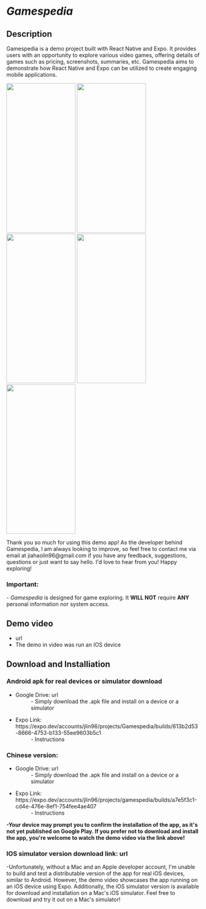 <h1><i>Gamespedia</i></h1>

<h2>Description</h2>
<p>
Gamespedia is a demo project built with React Native and Expo. It provides users with an opportunity to explore various video games, offering details of games such as pricing, screenshots, summaries, etc. Gamespedia aims to demonstrate how React Native and Expo can be utilized to create engaging mobile applications.
</p>

<div>
<img src="https://github.com/jlin1112/Gamespedia/assets/105515232/73229a3f-0662-4cac-bdf5-ec61602fc365" width="180" height="390">
<img src="https://github.com/jlin1112/Gamespedia/assets/105515232/3415780d-0052-4eb4-8d5b-52b8217e9750" width="180" height="390">
<img src="https://github.com/jlin1112/Gamespedia/assets/105515232/27a5a631-53c6-4270-9000-0bc1a7077661" width="180" height="390">
<img src="https://github.com/jlin1112/Gamespedia/assets/105515232/36e13bce-44ce-43b0-a9f8-5f16496b7bdb" width="180" height="390">
<img src="https://github.com/jlin1112/Gamespedia/assets/105515232/3ee53842-749d-436a-bb11-bc561e34eafe" width="180" height="390">
</div>



<p>
Thank you so much for using this demo app! As the developer behind Gamespedia, I am always looking to improve, so feel free to contact me via email at jiahaolin96@gmail.com if
you have any feedback, suggestions, questions or just want to say hello. I'd love to hear from you! Happy exploring!
</p>


<h3>Important:</h3>
 - <i>Gamespedia</i> is designed for game exploring. It <b>WILL NOT</b> require <b>ANY</b> personal information nor system access.


<div>
<h2>Demo video</h2>
        <ul>
                <li>url</li>
                <li>The demo in video was run an IOS device</li>
        </ul>
</div>



<h2>Download and Installiation</h2>
<h3>Android apk for real devices or simulator download</h3>
<ul>
      <li>  
                <dl>
                        <dt>Google Drive: url</dt>
                        <dd>- Simply download the .apk file and install on a device or a simulator</dd>
                </dl>
      </li>  
      <li>  
                <dl>
                        <dt>Expo Link:  https://expo.dev/accounts/jlin96/projects/Gamespedia/builds/613b2d53-8666-4753-b133-55ee9603b5c1</dt>
                        <dd>- Instructions</dd>
                </dl>
      </li>  
</ul>
      
<h3>Chinese version:</h3>
<ul>
      <li>  
                <dl>
                        <dt>Google Drive: url</dt>
                        <dd>- Simply download the .apk file and install on a device or a simulator</dd>
                </dl>
      </li>  
      <li>  
                <dl>
                        <dt>Expo Link:  https://expo.dev/accounts/jlin96/projects/gamespedia/builds/a7e5f3c1-cd4e-476e-8ef1-754fee4ae407</dt>
                        <dd>- Instructions</dd>
                </dl>
      </li>  
</ul>

<p>
                <b>-Your device may prompt you to confirm the installation of the app, as it's not yet published on Google Play. If you prefer not to download and install the app, you're welcome to watch the demo video via the link above!</b>
</p>


<h3>IOS simulator version download link: url</h3>
  	-Unfortunately, without a Mac and an Apple developer account, I'm unable to build and test a distributable version of the app for real iOS devices, similar to Android. However, the demo video showcases the app running on an iOS device using Expo. Additionally, the iOS simulator version is available for download and installation on a Mac's iOS simulator. Feel free to download and try it out on a Mac's simulator!
